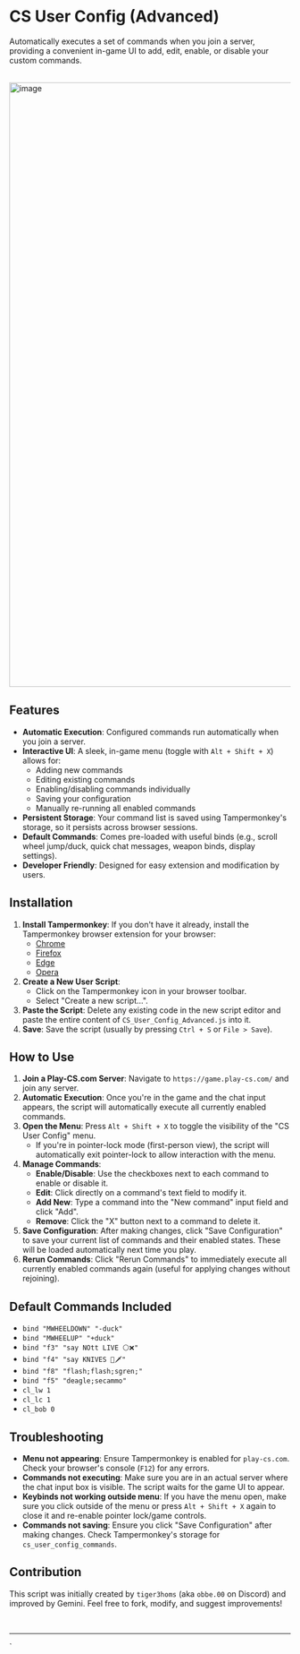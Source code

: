 # CS User Config (Advanced)

Automatically executes a set of commands when you join a server, providing a convenient in-game UI to add, edit, enable, or disable your custom commands.

<br>

<img width="1920" height="1080" alt="image" src="https://github.com/user-attachments/assets/2e28087e-ead0-472a-9d0e-4374d93baf92" />

## Features

*   **Automatic Execution**: Configured commands run automatically when you join a server.
*   **Interactive UI**: A sleek, in-game menu (toggle with `Alt + Shift + X`) allows for:
    *   Adding new commands
    *   Editing existing commands
    *   Enabling/disabling commands individually
    *   Saving your configuration
    *   Manually re-running all enabled commands
*   **Persistent Storage**: Your command list is saved using Tampermonkey's storage, so it persists across browser sessions.
*   **Default Commands**: Comes pre-loaded with useful binds (e.g., scroll wheel jump/duck, quick chat messages, weapon binds, display settings).
*   **Developer Friendly**: Designed for easy extension and modification by users.

## Installation

1.  **Install Tampermonkey**: If you don't have it already, install the Tampermonkey browser extension for your browser:
    *   [Chrome](https://chrome.google.com/webstore/detail/tampermonkey/dhdgffkkebhmkfjojejmpbldmpobfkfo)
    *   [Firefox](https://addons.mozilla.org/en-US/firefox/addon/tampermonkey/)
    *   [Edge](https://microsoftedge.microsoft.com/addons/detail/tampermonkey/iikmkjmpbldmmepgdkmfapfmccihdgpb)
    *   [Opera](https://addons.opera.com/en/extensions/details/tampermonkey-beta/)
2.  **Create a New User Script**:
    *   Click on the Tampermonkey icon in your browser toolbar.
    *   Select "Create a new script...".
3.  **Paste the Script**: Delete any existing code in the new script editor and paste the entire content of `CS_User_Config_Advanced.js` into it.
4.  **Save**: Save the script (usually by pressing `Ctrl + S` or `File > Save`).

## How to Use

1.  **Join a Play-CS.com Server**: Navigate to `https://game.play-cs.com/` and join any server.
2.  **Automatic Execution**: Once you're in the game and the chat input appears, the script will automatically execute all currently enabled commands.
3.  **Open the Menu**: Press `Alt + Shift + X` to toggle the visibility of the "CS User Config" menu.
    *   If you're in pointer-lock mode (first-person view), the script will automatically exit pointer-lock to allow interaction with the menu.
4.  **Manage Commands**:
    *   **Enable/Disable**: Use the checkboxes next to each command to enable or disable it.
    *   **Edit**: Click directly on a command's text field to modify it.
    *   **Add New**: Type a command into the "New command" input field and click "Add".
    *   **Remove**: Click the "X" button next to a command to delete it.
5.  **Save Configuration**: After making changes, click "Save Configuration" to save your current list of commands and their enabled states. These will be loaded automatically next time you play.
6.  **Rerun Commands**: Click "Rerun Commands" to immediately execute all currently enabled commands again (useful for applying changes without rejoining).

## Default Commands Included

*   `bind "MWHEELDOWN" "-duck"`
*   `bind "MWHEELUP" "+duck"`
*   `bind "f3" "say NOtt LIVE ⚪❌"`
*   `bind "f4" "say KNIVES 🔪🗡️"`
*   `bind "f8" "flash;flash;sgren;"`
*   `bind "f5" "deagle;secammo"`
*   `cl_lw 1`
*   `cl_lc 1`
*   `cl_bob 0`

## Troubleshooting

*   **Menu not appearing**: Ensure Tampermonkey is enabled for `play-cs.com`. Check your browser's console (`F12`) for any errors.
*   **Commands not executing**: Make sure you are in an actual server where the chat input box is visible. The script waits for the game UI to appear.
*   **Keybinds not working outside menu**: If you have the menu open, make sure you click outside of the menu or press `Alt + Shift + X` again to close it and re-enable pointer lock/game controls.
*   **Commands not saving**: Ensure you click "Save Configuration" after making changes. Check Tampermonkey's storage for `cs_user_config_commands`.

## Contribution

This script was initially created by `tiger3homs` (aka `obbe.00` on Discord) and improved by Gemini. Feel free to fork, modify, and suggest improvements!

<br>

***

`
